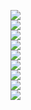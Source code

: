 <img src="IMG-20210104-WA0013.jpg"></img><br>
<img src="IMG-20210104-WA0014.jpg"></img><br>
<img src="IMG-20210106-WA0001.jpg"></img><br>
<img src="IMG-20210106-WA0021.jpg"></img><br>
<img src="IMG-20210106-WA0021.jpg"></img><br>
<img src="IMG-20210106-WA0021.jpg"></img><br>
<img src="IMG-20210106-WA0021.jpg"></img><br>
<img src="IMG-20210106-WA0021.jpg"></img><br>
<img src="IMG-20210106-WA0021.jpg"></img><br>

